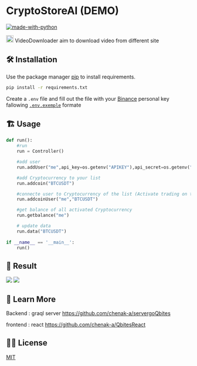 #  CryptoStoreAI (DEMO)
[![made-with-python](https://img.shields.io/badge/Made%20with-Python-1f425f.svg)](https://www.python.org/)

	

<img src = "https://github.githubassets.com/images/mona-loading-dark.gif" height=20/> VideoDownloader aim to download video from different site

## :hammer_and_wrench: Installation 

Use the package manager [pip](https://pip.pypa.io/en/stable/) to install requirements.

```bash
pip install -r requirements.txt
```
Create a `.env` file and fill out the file with your  [Binance](https://www.binance.com/en) personal key fallowing  [`.env.exemple`](https://github.com/chenak-a/CryptoStoreAI/blob/main/.env.exemple) formate



## :building_construction: Usage

```python
def run():
    #run
    run = Controller()

    #add user
    run.addUser("me",api_key=os.getenv("APIKEY"),api_secret=os.getenv("APISEC"))

    #add Cryptocurrency to your list
    run.addcoin("BTCUSDT")

    #connecte user to Cryptocurrency of the list (Activate trading on this Cryptocurrency)
    run.addcoinUser("me","BTCUSDT")

    #get balance of all activated Cryptocurrency
    run.getbalance("me")

    # update data
    run.data("BTCUSDT")
    
if __name__ == '__main__':
    run()
```
## :tada: Result

![](./img/BTCUSDT.PNG)
![](http://i.imgur.com/Ssfp7.gif)
## 🌱 Learn More
Backend  : graql server https://github.com/chenak-a/servergoQbites

frontend : react https://github.com/chenak-a/QbitesReact
## :pirate_flag: License
[MIT](https://choosealicense.com/licenses/mit/)

